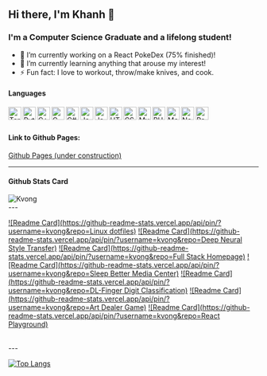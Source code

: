 ## Hi there, I'm Khanh 👋

<!--
**kvong/kvong** is a ✨ _special_ ✨ repository because its `README.md` (this file) appears on your GitHub profile.
- 🤔 I’m looking for help with ...
- 💬 Ask me about ...
- 📫 How to reach me: ...
- 😄 Pronouns: ...
- 👯 I’m looking to collaborate on ...
Here are some ideas to get you started:
-->

### I'm a Computer Science Graduate and a lifelong student! 
- 🔭 I’m currently working on a React PokeDex (75% finished)!
- 🌱 I’m currently learning anything that arouse my interest!
- ⚡ Fun fact: I love to workout, throw/make knives, and cook.


#### Languages
<img align="left" alt="Terminal" width="26px" src="https://img.icons8.com/doodle/48/000000/console--v2.png"/>
<img align="left" alt="Python" width="26px" src="https://img.icons8.com/color/48/000000/python.png" />
<img align="left" alt="C++" width="26px" src="https://img.icons8.com/color/48/000000/c-plus-plus-logo.png"/>
<img align="left" alt="C" width="26px" src="https://img.icons8.com/color/48/000000/c-programming.png"/>
<img align="left" alt="C#" width="26px" src="https://img.icons8.com/color/48/000000/c-sharp-logo.png"/>
<img align="left" alt="Java" width="26px" src="https://img.icons8.com/color/48/000000/java-coffee-cup-logo.png"/>
<img align="left" alt="Javascript" width="26px" src="https://img.icons8.com/color/48/000000/javascript.png"/>
<img align="left" alt="HTML5" width="26px" src="https://image.flaticon.com/icons/svg/888/888859.svg" />
<img align="left" alt="CSS3" width="26px" src="https://image.flaticon.com/icons/svg/888/888847.svg" />
<img align="left" alt="MySQL" width="26px" src="https://img.icons8.com/ios/50/000000/mysql-logo.png"/>
<img align="left" alt="PHP" width="26px" src="https://img.icons8.com/officel/40/000000/php-logo.png"/>
<img align="left" alt="MongoDB" width="26px" src="https://img.icons8.com/color/48/000000/mongodb.png"/>
<img align="left" alt="Node" width="26px" src="https://img.icons8.com/color/48/000000/nodejs.png"/>
<img align="left" alt="React" width="26px" src="https://img.icons8.com/color/48/000000/react-native.png"/>

<br/>
<br/>

#### Link to Github Pages:
[Github Pages (under construction)](https://kvong.github.io/)

---

#### Github Stats Card
<img align="left" alt="Kvong" src="https://github-readme-stats.vercel.app/api?username=kvong&show_icons=true&theme=vue-dark"/>

<br/>
---

[![Readme Card](https://github-readme-stats.vercel.app/api/pin/?username=kvong&repo=Linux dotfiles)](https://github.com/kvong/dotfiles)
[![Readme Card](https://github-readme-stats.vercel.app/api/pin/?username=kvong&repo=Deep Neural Style Transfer)](https://github.com/kvong/DeepLearning-NeuralStyleTransfer)
[![Readme Card](https://github-readme-stats.vercel.app/api/pin/?username=kvong&repo=Full Stack Homepage)](https://github.com/kvong/MyHomePage)
[![Readme Card](https://github-readme-stats.vercel.app/api/pin/?username=kvong&repo=Sleep Better Media Center)](https://github.com/kvong/OSMC-Automation)
[![Readme Card](https://github-readme-stats.vercel.app/api/pin/?username=kvong&repo=DL-Finger Digit Classification)](https://github.com/kvong/DeepLearning-FingerDigitClassification)
[![Readme Card](https://github-readme-stats.vercel.app/api/pin/?username=kvong&repo=Art Dealer Game)](https://github.com/kvong/Art-Dealer-App)
[![Readme Card](https://github-readme-stats.vercel.app/api/pin/?username=kvong&repo=React Playground)](https://github.com/kvong/kvong.github.io)

<br/>
---

[![Top Langs](https://github-readme-stats.vercel.app/api/top-langs/?username=kvong)](https://github.com/kvong/)
